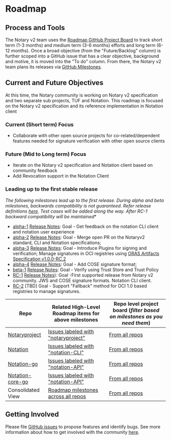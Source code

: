# Roadmap
## Process and Tools
The Notary v2 team uses the [Roadmap GitHub Project Board](https://github.com/notaryproject/roadmap/projects/1) to track short term (1-3 months) and medium term (3-6 months) efforts and long term (6-12 months). Once a broad objective (from the "Future/Backlog" column) is further scoped into a GitHub issue that has a clear objective, background and motive, it is moved into the "To do" column. From there, the Notary v2 team plans its releases via [GitHub Milestones](https://github.com/notaryproject/roadmap/milestones).

## Current and Future Objectives
At this time, the Notary community is working on Notary v2 specification  and two separate sub projects, TUF and Notation. This roadmap is focused  on the Notary v2 specification and its reference implementation in Notation client

### Current (Short term) Focus
- Collaborate with other open source projects for co-related/dependent features needed for signature verification with other open source clients


### Future (Mid to Long term) Focus
- Iterate on the Notary v2 specification and Notation client based on community feedback
- Add Revocation support in the Notation Client

### Leading up to the first stable release
*The following milestones lead up to the first release. During alpha and beta milestones, backwards compatibility is not guaranteed.  Refer release definitions [here](https://github.com/notaryproject/notation/blob/main/RELEASE_MANAGEMENT.md). Test cases will be added along the way. After RC-1 backward compatibility will be maintained**
- [alpha-1](https://github.com/iamsamirzon/roadmap/projects/1?card_filter_query=milestone%3Aalpha-1) [Release Notes](https://github.com/notaryproject/roadmap/blob/main/RELEASENOTES/v2.0.0.alpha-1.MD): Goal - Get feedback on the notation CLI client and notation user experience
- [alpha-2](https://github.com/iamsamirzon/roadmap/projects/1?card_filter_query=milestone%3Aalpha-2) [Release Notes](https://github.com/notaryproject/roadmap/blob/main/RELEASENOTES/v2.0.0.alpha-2.MD): Goal - Merge open PR on the Notaryv2 standard, CLI and Notation specifications; 
- [alpha-3](https://github.com/iamsamirzon/roadmap/projects/1?card_filter_query=milestone%3Aalpha-3) [Release Notes](https://github.com/notaryproject/roadmap/blob/main/RELEASENOTES/v2.0.0.alpha-3.MD): Goal - Introduce Plugins for signing and verification; Manage signatures in OCI registries using [ORAS Artifacts Specification v1.0.0-RC.2](https://github.com/oras-project/artifacts-spec/releases/tag/v1.0.0-rc.2)
- [alpha-4](https://github.com/iamsamirzon/roadmap/projects/1?card_filter_query=milestone%3Aalpha-4) [Release Notes](https://github.com/notaryproject/roadmap/blob/main/RELEASENOTES/v2.0.0.alpha-4.MD): Goal - Add COSE signature format; 
- [beta-1](https://github.com/iamsamirzon/roadmap/projects/1?card_filter_query=milestone%3ABeta-1)   [Release Notes](https://github.com/notaryproject/roadmap/blob/main/RELEASENOTES/v2.0.0.beta-1.MD): Goal - Verify using Trust Store and Trust Policy 
- [RC-1](https://github.com/iamsamirzon/roadmap/projects/1?card_filter_query=milestone%3ARC-1)       [Release Notes](https://github.com/notaryproject/roadmap/blob/main/RELEASENOTES/v2.0.0.rc-1.MD)): Goal -First supported release from Notary v2 community. JWS and COSE signature formats. Notation CLI client. 
- [RC-2](https://github.com/iamsamirzon/roadmap/projects/1?card_filter_query=milestone%3ARC-2)       [TBD] Goal - Support "Fallback" method for OCI 1.0 based registries to manage signatures. 

| Repo | Related High-Level Roadmap items for above milestones  | Repo level project board (*filter based on milestones as you need them*)  |
|------|-----------------------------------------------------------|--------------------------------------------------|
|[Notaryproject](https://github.com/notaryproject/notaryproject)| [Issues labeled with "notaryproject"](https://github.com/iamsamirzon/roadmap/projects/1?card_filter_query=label%3Anotaryproject) | [From all repos](https://github.com/orgs/notaryproject/projects/10)|
|[Notation](https://github.com/notaryproject/notation)| [Issues labeled with "notation-CLI"](https://github.com/iamsamirzon/roadmap/projects/1?card_filter_query=label%3Anotation-CLI) | [From all repos](https://github.com/orgs/notaryproject/projects/10)|
|[Notation-go](https://github.com/notaryproject/notation-go)| [Issues labeled with "notation-API"](https://github.com/iamsamirzon/roadmap/projects/1?card_filter_query=label%3Anotation-API) | [From all repos](https://github.com/orgs/notaryproject/projects/10)|
|[Notation-core-go](https://github.com/notaryproject/notation-core-go)| [Issues labeled with "notation-API"](https://github.com/iamsamirzon/roadmap/projects/1?card_filter_query=label%3Anotation-API) | [From all repos](https://github.com/orgs/notaryproject/projects/10)|
| Consolidated View  | [Roadmap milestones across all repos](https://github.com/iamsamirzon/roadmap/projects/1) | [From all repos](https://github.com/orgs/notaryproject/projects/10) |

## Getting Involved

Please file [GitHub issues](https://github.com/notaryproject/notaryproject/issues) to propose features and identify bugs. See more information about how to get involved with the community [here](https://github.com/notaryproject).

